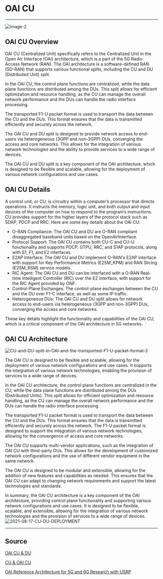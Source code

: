 # OAI CU
---
![image-2](https://hackmd.io/_uploads/BksTLv7Ta.png)


OAI CU Overview
---
OAI CU (Centralized Unit) specifically refers to the Centralized Unit in the Open Air Interface (OAI) architecture, which is a part of the 5G Radio Access Network (RAN). The OAI architecture is a software-defined RAN (SD-RAN) that supports various functional splits, including the CU and DU (Distributed Unit) split.

In the OAI CU, the control plane functions are centralized, while the data plane functions are distributed among the DUs. This split allows for efficient optimization and resource handling, as the CU can manage the overall network performance and the DUs can handle the radio interface processing.

The transported F1-U packet format is used to transport the data between the CU and the DUs. This format ensures that the data is transmitted efficiently and securely across the network.

The OAI CU and DU split is designed to provide network access to end-users via heterogeneous (3GPP and non-3GPP) DUs, converging the access and core networks. This allows for the integration of various network technologies and the ability to provide services to a wide range of devices.

The OAI CU and DU split is a key component of the OAI architecture, which is designed to be flexible and scalable, allowing for the deployment of various network configurations and use cases.

OAI CU Details
---
A control unit, or CU, is circuitry within a computer’s processor that directs operations. It instructs the memory, logic unit, and both output and input devices of the computer on how to respond to the program’s instructions. CU provides support for the higher layers of the protocol stack such as SDAP, PDCP and RRC. Here are some key details about the OAI CU:

- O-RAN Compliance: The OAI CU and DU are O-RAN compliant disaggregated baseband units based on the OpenAirInterface.
- Protocol Support: The OAI CU contains both CU-C and CU-U functionality and supports PDCP, GTPU, RRC, and S1AP protocols, along with S1, F1, and E2 interfaces.
- E2AP Interface: The OAI CU and DU implement O-RAN's E2AP interface with support for Key Performance Metrics (E2SM_KPM) and RAN Slicing (E2SM_RSM) service models.
- RIC Agent: The OAI CU and DU can be interfaced with a O-RAN Real-time Intelligent Controller (RIC) over the E2 interface, with support for the RIC Agent provided by ONF.
- Control-Plane Exchanges: The control-plane exchanges between the CU and the DU over F1-C interface, as well as some IP traffic.
- Heterogeneous DUs: The OAI CU and DU split allows for network access to end-users via heterogeneous (3GPP and non-3GPP) DUs, converging the access and core networks.

These key details highlight the functionality and capabilities of the OAI CU, which is a critical component of the OAI architecture in 5G networks.

OAI CU Architecture
---
![CU-and-DU-split-in-OAI-and-the-transported-F1-U-packet-format-2](https://hackmd.io/_uploads/Ske-Hx4TT.png)

The OAI CU is designed to be flexible and scalable, allowing for the deployment of various network configurations and use cases. It supports the integration of various network technologies, enabling the provision of services to a wide range of devices.

In the OAI CU architecture, the control plane functions are centralized in the CU, while the data plane functions are distributed among the DUs (Distributed Units). This split allows for efficient optimization and resource handling, as the CU can manage the overall network performance and the DUs can handle the radio interface processing.

The transported F1-U packet format is used to transport the data between the CU and the DUs. This format ensures that the data is transmitted efficiently and securely across the network. The F1-U packet format is designed to support the integration of various network technologies, allowing for the convergence of access and core networks.

The OAI CU supports multi-vendor applications, such as the integration of OAI CU with third-party DUs. This allows for the development of customized network configurations and the use of different vendor equipment in the same network.

The OAI CU is designed to be modular and extensible, allowing for the addition of new features and capabilities as needed. This ensures that the OAI CU can adapt to changing network requirements and support the latest technologies and standards.

In summary, the OAI CU architecture is a key component of the OAI architecture, providing control plane functionality and supporting various network configurations and use cases. It is designed to be flexible, scalable, and extensible, allowing for the integration of various network technologies and the provision of services to a wide range of devices.
![2021-08-17-CU-DU-DEPLOYMENT](https://hackmd.io/_uploads/HkgGSx46p.png)


---
Source
---
[OAI CU & DU](https://hackmd.io/@Marsyuma/CU-DU)

[CU & OAI CU](https://docs.sd-ran.org/master/oai_cu_cp.html)

[OAI Reference Architecture for 5G and 6G Research with USRP](https://kb.ettus.com/OAI_Reference_Architecture_for_5G_and_6G_Research_with_USRP)





